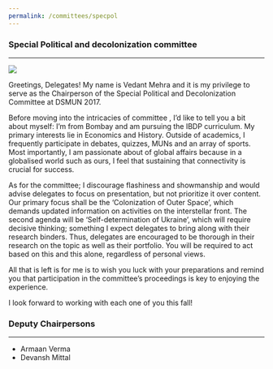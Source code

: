 ```yaml
---
permalink: /committees/specpol
---
```

### Special Political and decolonization committee
<hr>
<img class="chair_img" src="/dsmun17/images/chairpersons/specpol.jpg">

Greetings, Delegates! My name is Vedant Mehra and it is my privilege to serve as the Chairperson of the Special Political and Decolonization Committee at DSMUN 2017.

Before moving into the intricacies of committee , I’d like to tell you a bit about myself: I’m from Bombay and am pursuing the IBDP curriculum. My primary interests lie in Economics and History. Outside of academics, I frequently participate in debates, quizzes, MUNs and an array of sports. Most importantly, I am passionate about of global affairs because in a globalised world such as ours, I feel that sustaining that connectivity is crucial for success.

As for the committee; I discourage flashiness and showmanship and would advise delegates to focus on presentation, but not prioritize it over content. Our primary focus shall be the ‘Colonization of Outer Space’, which demands updated information on activities on the interstellar front. The second agenda will be ‘Self-determination of Ukraine’, which will require decisive thinking; something I expect delegates to bring along with their research binders. Thus, delegates are encouraged to be thorough in their research on the topic as well as their portfolio. You will be required to act based on this and this alone, regardless of personal views.

All that is left is for me is to wish you luck with your preparations and remind you that participation in the committee’s proceedings is key to enjoying the experience.

I look forward to working with each one of you this fall!

### Deputy Chairpersons
<hr>

- Armaan Verma
- Devansh Mittal
